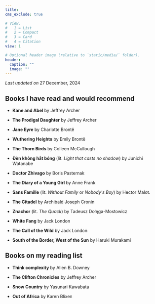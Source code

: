 ```yaml
---
title: 
cms_exclude: true

# View.
#   1 = List
#   2 = Compact
#   3 = Card
#   4 = Citation
view: 1

# Optional header image (relative to `static/media/` folder).
header:
  caption: ""
  image: ""
---
```


<body>
<p> <em> Last updated on </em> 27 December, 2024 </p>
</body>

## Books I have read and would recommend

* **Kane and Abel** by Jeffrey Archer

* **The Prodigal Daughter** by Jeffrey Archer

* **Jane Eyre** by Charlotte Brontë

* **Wuthering Heights** by Emily Brontë

* **The Thorn Birds** by Colleen McCullough

* **Đèn không hắt bóng** (lit. *Light that casts no shadow*) by Junichi Watanabe

* **Doctor Zhivago** by Boris Pasternak

* **The Diary of a Young Girl** by Anne Frank

* **Sans Famille** (lit. *Without Family* or *Nobody's Boy*) by Hector Malot. 

* **The Citadel** by Archibald Joseph Cronin 

* **Znachor** (lit. *The Quack*) by Tadeusz Dołęga-Mostowicz

* **White Fang** by Jack London

* **The Call of the Wild** by Jack London

* **South of the Border, West of the Sun** by Haruki Murakami

## Books on my reading list

* **Think complexity** by Allen B. Downey

* **The Clifton Chronicles** by Jeffrey Archer

* **Snow Country** by Yasunari Kawabata

* **Out of Africa** by Karen Blixen
